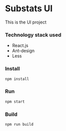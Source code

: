 # Substats UI

This is the UI project

### Technology stack used

- React.js
- Ant-design
- Less

### Install

```bash
npm install
```

### Run

```bash
npm start
```

### Build

```bash
npm run build
```